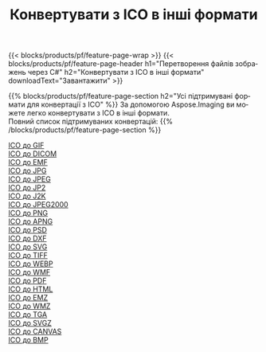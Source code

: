 ﻿---
title: Конвертувати з ICO в інші формати 
weight: 3920
url: /uk/net/conversion/from/ico 
lang: uk
langdirlevel: 2
locales: zh-hans,ja,it,ru,de,es,fr,nl,id,lt,pl,pt,vi,tr,ko,zh-hant,ar,hi,th,sv,cs,uk,he
description: За допомогою Aspose.Imaging ви можете легко конвертувати з ICO в інші формати
---

{{< blocks/products/pf/feature-page-wrap >}}
{{< blocks/products/pf/feature-page-header h1="Перетворення файлів зображень через C#" h2="Конвертувати з ICO в інші формати" downloadText="Завантажити" >}}


{{% blocks/products/pf/feature-page-section  h2="Усі підтримувані формати для конвертації з ICO" %}}
За допомогою Aspose.Imaging ви можете легко конвертувати з ICO в інші формати.
<br/>
Повний список підтримуваних конвертацій:
{{% /blocks/products/pf/feature-page-section %}}
<div class="container-fluid productfamilypage bg-gray">
    <div class="convertypes bg-gray agp-content section">
        <div class="container">
		<div class="row other-converters">
		    <div class='col-md-2 other-converter remove-lp remove-rp'><a href="/imaging/uk/net/conversion/ico-to-gif" >ICO до GIF</a></div><div class='col-md-2 other-converter remove-lp remove-rp'><a href="/imaging/uk/net/conversion/ico-to-dicom" >ICO до DICOM</a></div><div class='col-md-2 other-converter remove-lp remove-rp'><a href="/imaging/uk/net/conversion/ico-to-emf" >ICO до EMF</a></div><div class='col-md-2 other-converter remove-lp remove-rp'><a href="/imaging/uk/net/conversion/ico-to-jpg" >ICO до JPG</a></div><div class='col-md-2 other-converter remove-lp remove-rp'><a href="/imaging/uk/net/conversion/ico-to-jpeg" >ICO до JPEG</a></div><div class='col-md-2 other-converter remove-lp remove-rp'><a href="/imaging/uk/net/conversion/ico-to-jp2" >ICO до JP2</a></div><div class='col-md-2 other-converter remove-lp remove-rp'><a href="/imaging/uk/net/conversion/ico-to-j2k" >ICO до J2K</a></div><div class='col-md-2 other-converter remove-lp remove-rp'><a href="/imaging/uk/net/conversion/ico-to-jpeg2000" >ICO до JPEG2000</a></div><div class='col-md-2 other-converter remove-lp remove-rp'><a href="/imaging/uk/net/conversion/ico-to-png" >ICO до PNG</a></div><div class='col-md-2 other-converter remove-lp remove-rp'><a href="/imaging/uk/net/conversion/ico-to-apng" >ICO до APNG</a></div><div class='col-md-2 other-converter remove-lp remove-rp'><a href="/imaging/uk/net/conversion/ico-to-psd" >ICO до PSD</a></div><div class='col-md-2 other-converter remove-lp remove-rp'><a href="/imaging/uk/net/conversion/ico-to-dxf" >ICO до DXF</a></div><div class='col-md-2 other-converter remove-lp remove-rp'><a href="/imaging/uk/net/conversion/ico-to-svg" >ICO до SVG</a></div><div class='col-md-2 other-converter remove-lp remove-rp'><a href="/imaging/uk/net/conversion/ico-to-tiff" >ICO до TIFF</a></div><div class='col-md-2 other-converter remove-lp remove-rp'><a href="/imaging/uk/net/conversion/ico-to-webp" >ICO до WEBP</a></div><div class='col-md-2 other-converter remove-lp remove-rp'><a href="/imaging/uk/net/conversion/ico-to-wmf" >ICO до WMF</a></div><div class='col-md-2 other-converter remove-lp remove-rp'><a href="/imaging/uk/net/conversion/ico-to-pdf" >ICO до PDF</a></div><div class='col-md-2 other-converter remove-lp remove-rp'><a href="/imaging/uk/net/conversion/ico-to-html" >ICO до HTML</a></div><div class='col-md-2 other-converter remove-lp remove-rp'><a href="/imaging/uk/net/conversion/ico-to-emz" >ICO до EMZ</a></div><div class='col-md-2 other-converter remove-lp remove-rp'><a href="/imaging/uk/net/conversion/ico-to-wmz" >ICO до WMZ</a></div><div class='col-md-2 other-converter remove-lp remove-rp'><a href="/imaging/uk/net/conversion/ico-to-tga" >ICO до TGA</a></div><div class='col-md-2 other-converter remove-lp remove-rp'><a href="/imaging/uk/net/conversion/ico-to-svgz" >ICO до SVGZ</a></div><div class='col-md-2 other-converter remove-lp remove-rp'><a href="/imaging/uk/net/conversion/ico-to-canvas" >ICO до CANVAS</a></div><div class='col-md-2 other-converter remove-lp remove-rp'><a href="/imaging/uk/net/conversion/ico-to-bmp" >ICO до BMP</a></div>
                </div>
        </div>
    </div>
</div>
<br/>

